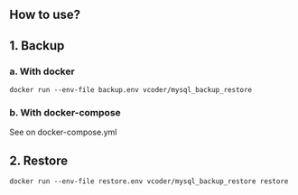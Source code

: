 ## How to use?

## 1. Backup
### a. With docker

```shell
docker run --env-file backup.env vcoder/mysql_backup_restore
```

### b. With docker-compose
See on docker-compose.yml

## 2. Restore
```shell
docker run --env-file restore.env vcoder/mysql_backup_restore restore
```
